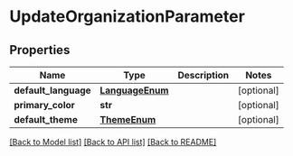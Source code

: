 # UpdateOrganizationParameter

## Properties
Name | Type | Description | Notes
------------ | ------------- | ------------- | -------------
**default_language** | [**LanguageEnum**](LanguageEnum.md) |  | [optional] 
**primary_color** | **str** |  | [optional] 
**default_theme** | [**ThemeEnum**](ThemeEnum.md) |  | [optional] 

[[Back to Model list]](../README.md#documentation-for-models) [[Back to API list]](../README.md#documentation-for-api-endpoints) [[Back to README]](../README.md)

